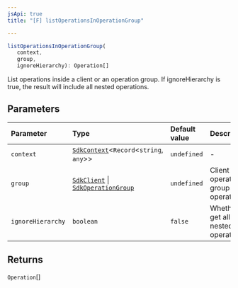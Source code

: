 ```yaml
---
jsApi: true
title: "[F] listOperationsInOperationGroup"

---
```

```ts
listOperationsInOperationGroup(
   context, 
   group, 
   ignoreHierarchy): Operation[]
```

List operations inside a client or an operation group. If ignoreHierarchy is true, the result will include all nested operations.

## Parameters

| Parameter | Type | Default value | Description |
| :------ | :------ | :------ | :------ |
| `context` | [`SdkContext`](../interfaces/SdkContext.md)<`Record`<`string`, `any`\>\> | `undefined` | - |
| `group` | [`SdkClient`](../interfaces/SdkClient.md) \| [`SdkOperationGroup`](../interfaces/SdkOperationGroup.md) | `undefined` | Client or operation group to list operations |
| `ignoreHierarchy` | `boolean` | `false` | Whether to get all nested operations |

## Returns

`Operation`[]
